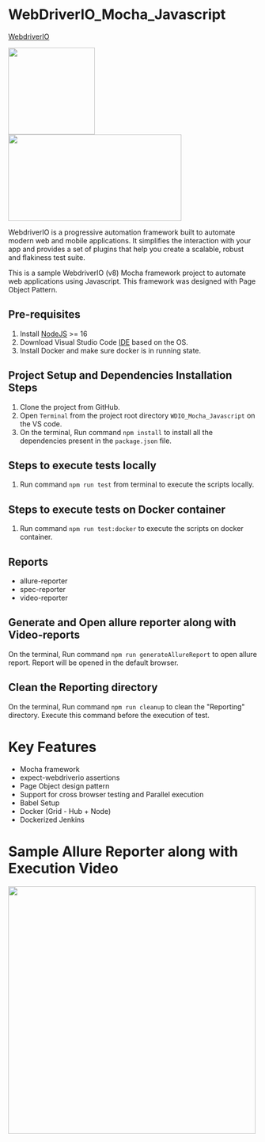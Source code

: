 # WebDriverIO_Mocha_Javascript
[WebdriverIO](http://webdriver.io/)

<img src = "https://miro.medium.com/max/2488/1*2ntKtVBowGdACso6Gcmy1A.jpeg" height = "175"> <img src = "https://user-images.githubusercontent.com/48508827/118311500-9db4b480-b50d-11eb-9f5c-7ce75b1d4ce5.png" height = "175" width = "350">

WebdriverIO is a progressive automation framework built to automate modern web and mobile applications. It simplifies the interaction with your app and provides a set of plugins that help you create a scalable, robust and flakiness test suite.

This is a sample WebdriverIO (v8) Mocha framework project to automate web applications using Javascript. This framework was designed with Page Object Pattern.

## Pre-requisites
1. Install [NodeJS](https://nodejs.org/en/download/) >= 16
2. Download Visual Studio Code [IDE](https://code.visualstudio.com/download) based on the OS.
3. Install Docker and make sure docker is in running state.

## Project Setup and Dependencies Installation Steps
1. Clone the project from GitHub. 
2. Open `Terminal` from the project root directory `WDIO_Mocha_Javascript` on the VS code.
3. On the terminal, Run command `npm install` to install all the dependencies present in the `package.json` file.

## Steps to execute tests locally
1. Run command `npm run test` from terminal to execute the scripts locally.

## Steps to execute tests on Docker container
1. Run command `npm run test:docker` to execute the scripts on docker container.

## Reports
- allure-reporter 
- spec-reporter
- video-reporter

## Generate and Open allure reporter along with Video-reports 
On the terminal, Run command `npm run generateAllureReport` to open allure report. Report will be opened in the default browser.

## Clean the Reporting directory
On the terminal, Run command `npm run cleanup` to clean the "Reporting" directory. Execute this command before the execution of test.

# Key Features
- Mocha framework
- expect-webdriverio assertions
- Page Object design pattern
- Support for cross browser testing and Parallel execution
- Babel Setup
- Docker (Grid - Hub + Node)
- Dockerized Jenkins

# Sample Allure Reporter along with Execution Video

<img src = "https://user-images.githubusercontent.com/48508827/118312741-6f37d900-b50f-11eb-9b4c-8912f61cb46c.PNG" height = "500">

